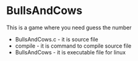 # BullsAndCows
This is a game where you need guess the number

* BullsAndCows.c - it is source file
* compile - it is command to compile source file
* BullsAndCows - it is executable file for linux
